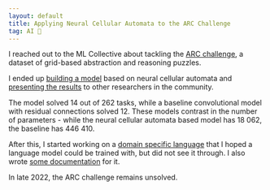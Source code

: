 ```yaml
---
layout: default
title: Applying Neural Cellular Automata to the ARC Challenge
tag: AI 🤖
---
```


I reached out to the ML Collective about tackling the [ARC challenge](https://github.com/fchollet/ARC), a dataset of grid-based abstraction and reasoning puzzles.

I ended up [building a model](https://drive.google.com/file/d/19DUwnEdZmpVfE7CPbdoOyfkrqKl--HhM/view?usp=sharing) based on neural cellular automata and [presenting the results](https://docs.google.com/presentation/d/132JpBFTwP3vKHPBXb60mPfS2U9jVKQleSZ-oesHJh8Y/edit?usp=sharing) to other researchers in the community.

The model solved 14 out of 262 tasks, while a baseline convolutional model with residual connections solved 12.
These models contrast in the number of parameters - while the neural cellular automata based model has 18 062, the baseline has 446 410.

After this, I started working on a [domain specific language](https://github.com/marcospgp/abstraction-and-reasoning) that I hoped a language model could be trained with, but did not see it through. I also wrote [some documentation](https://docs.google.com/document/d/1aUkZLC7U7QMj2LMAuh8fhUc_NS-SV9_x4YsxXGJQqGc/edit?usp=sharing) for it.

In late 2022, the ARC challenge remains unsolved.
